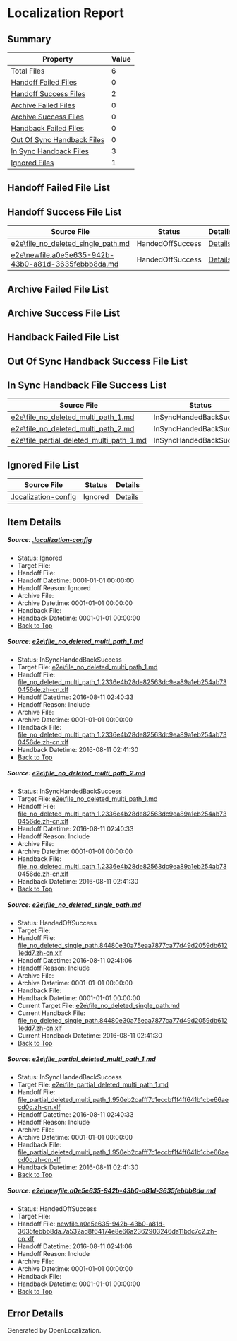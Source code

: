# <a name='report-top'></a> Localization Report

## Summary
 Property | Value 
 -------- | ----- 
 Total Files | 6
[ Handoff Failed Files ](#handoff-failed-list)| 0
[ Handoff Success Files ](#handoff-success-list)| 2
[ Archive Failed Files ](#archive-failed-list)| 0
[ Archive Success Files ](#archive-success-list)| 0
[ Handback Failed Files ](#handback-failed-list)| 0
[ Out Of Sync Handback Files ](#outofsync-handback-success-list)| 0
[ In Sync Handback Files ](#insync-handback-success-list)| 3
[ Ignored Files ](#ignored-list)| 1

## <a name='handoff-failed-list'></a> Handoff Failed File List

## <a name='handoff-success-list'></a> Handoff Success File List
 Source File | Status | Details 
 ----------- | ------ | ------- 
 [e2e\file_no_deleted_single_path.md](https://github.com/OpenLocalizationTestOrg/oltest/blob/89df8df9171dcf4857ffd0b8ec678021acd12614/e2e/file_no_deleted_single_path.md) | HandedOffSuccess | [Details](#69fbd0824e81791217b066d4939f0c4508e6b1f73)
 [e2e\newfile.a0e5e635-942b-43b0-a81d-3635febbb8da.md](https://github.com/OpenLocalizationTestOrg/oltest/blob/89df8df9171dcf4857ffd0b8ec678021acd12614/e2e/newfile.a0e5e635-942b-43b0-a81d-3635febbb8da.md) | HandedOffSuccess | [Details](#1a06ddf1628d3c3ff52be50845ca31a5305a53e15)

## <a name='archive-failed-list'></a> Archive Failed File List

## <a name='archive-success-list'></a> Archive Success File List

## <a name='handback-failed-list'></a> Handback Failed File List

## <a name='outofsync-handback-success-list'></a> Out Of Sync Handback Success File List

## <a name='insync-handback-success-list'></a> In Sync Handback File Success List
 Source File | Status | Details 
 ----------- | ------ | ------- 
 [e2e\file_no_deleted_multi_path_1.md](https://github.com/OpenLocalizationTestOrg/oltest/blob/d8427a1cbb9ddbd838652dd4cc4a7d543ab1b80d/e2e/file_no_deleted_multi_path_1.md) | InSyncHandedBackSuccess | [Details](#258ab036f801c9b82de9571a24c1ffd18dac7e811)
 [e2e\file_no_deleted_multi_path_2.md](https://github.com/OpenLocalizationTestOrg/oltest/blob/89df8df9171dcf4857ffd0b8ec678021acd12614/e2e/file_no_deleted_multi_path_2.md) | InSyncHandedBackSuccess | [Details](#258ab036f801c9b82de9571a24c1ffd18dac7e812)
 [e2e\file_partial_deleted_multi_path_1.md](https://github.com/OpenLocalizationTestOrg/oltest/blob/d8427a1cbb9ddbd838652dd4cc4a7d543ab1b80d/e2e/file_partial_deleted_multi_path_1.md) | InSyncHandedBackSuccess | [Details](#4fc200da6e9f29a9c955a8603e31703f77f126f74)

## <a name='ignored-list'></a> Ignored File List
 Source File | Status | Details 
 ----------- | ------ | ------- 
 [.localization-config](https://github.com/OpenLocalizationTestOrg/oltest/blob/89df8df9171dcf4857ffd0b8ec678021acd12614/.localization-config) | Ignored | [Details](#3d4f252ac210baf56311d7e97dcc2db10974dbd20)

## Item Details
##### <a name='3d4f252ac210baf56311d7e97dcc2db10974dbd20'></a> Source: [.localization-config](https://github.com/OpenLocalizationTestOrg/oltest/blob/89df8df9171dcf4857ffd0b8ec678021acd12614/.localization-config)
* Status: Ignored
* Target File: 
* Handoff File: 
* Handoff Datetime: 0001-01-01 00:00:00
* Handoff Reason: Ignored
* Archive File: 
* Archive Datetime: 0001-01-01 00:00:00
* Handback File: 
* Handback Datetime: 0001-01-01 00:00:00
* [Back to Top](#report-top)

##### <a name='258ab036f801c9b82de9571a24c1ffd18dac7e811'></a> Source: [e2e\file_no_deleted_multi_path_1.md](https://github.com/OpenLocalizationTestOrg/oltest/blob/d8427a1cbb9ddbd838652dd4cc4a7d543ab1b80d/e2e/file_no_deleted_multi_path_1.md)
* Status: InSyncHandedBackSuccess
* Target File: [e2e\file_no_deleted_multi_path_1.md](https://github.com/OpenLocalizationTestOrg/ol-test-zhcn/blob/baf29f12435a8c755ee58d7fcc379416bedae01e/e2e/file_no_deleted_multi_path_1.md)
* Handoff File: [file_no_deleted_multi_path_1.2336e4b28de82563dc9ea89a1eb254ab730456de.zh-cn.xlf](https://github.com/OpenLocalizationTestOrg/olhandoff-e2e/blob/3805acc792495d681f33d4cf2d37fb91e7cc28b3/ol-handoff/OpenLocalizationTestOrg/ol-test-zhcn/ci/mt/file_no_deleted_multi_path_1.2336e4b28de82563dc9ea89a1eb254ab730456de.zh-cn.xlf)
* Handoff Datetime: 2016-08-11 02:40:33
* Handoff Reason: Include
* Archive File: 
* Archive Datetime: 0001-01-01 00:00:00
* Handback File: [file_no_deleted_multi_path_1.2336e4b28de82563dc9ea89a1eb254ab730456de.zh-cn.xlf](https://github.com/OpenLocalizationTestOrg/olhandback-e2e/blob/23fe1aeaaa676d76872564f359a54e28ef112ea3/ol-handback/OpenLocalizationTestOrg/ol-test-zhcn/ci/mt/file_no_deleted_multi_path_1.2336e4b28de82563dc9ea89a1eb254ab730456de.zh-cn.xlf)
* Handback Datetime: 2016-08-11 02:41:30
* [Back to Top](#report-top)

##### <a name='258ab036f801c9b82de9571a24c1ffd18dac7e812'></a> Source: [e2e\file_no_deleted_multi_path_2.md](https://github.com/OpenLocalizationTestOrg/oltest/blob/89df8df9171dcf4857ffd0b8ec678021acd12614/e2e/file_no_deleted_multi_path_2.md)
* Status: InSyncHandedBackSuccess
* Target File: [e2e\file_no_deleted_multi_path_1.md](https://github.com/OpenLocalizationTestOrg/ol-test-zhcn/blob/baf29f12435a8c755ee58d7fcc379416bedae01e/e2e/file_no_deleted_multi_path_1.md)
* Handoff File: [file_no_deleted_multi_path_1.2336e4b28de82563dc9ea89a1eb254ab730456de.zh-cn.xlf](https://github.com/OpenLocalizationTestOrg/olhandoff-e2e/blob/3805acc792495d681f33d4cf2d37fb91e7cc28b3/ol-handoff/OpenLocalizationTestOrg/ol-test-zhcn/ci/mt/file_no_deleted_multi_path_1.2336e4b28de82563dc9ea89a1eb254ab730456de.zh-cn.xlf)
* Handoff Datetime: 2016-08-11 02:40:33
* Handoff Reason: Include
* Archive File: 
* Archive Datetime: 0001-01-01 00:00:00
* Handback File: [file_no_deleted_multi_path_1.2336e4b28de82563dc9ea89a1eb254ab730456de.zh-cn.xlf](https://github.com/OpenLocalizationTestOrg/olhandback-e2e/blob/23fe1aeaaa676d76872564f359a54e28ef112ea3/ol-handback/OpenLocalizationTestOrg/ol-test-zhcn/ci/mt/file_no_deleted_multi_path_1.2336e4b28de82563dc9ea89a1eb254ab730456de.zh-cn.xlf)
* Handback Datetime: 2016-08-11 02:41:30
* [Back to Top](#report-top)

##### <a name='69fbd0824e81791217b066d4939f0c4508e6b1f73'></a> Source: [e2e\file_no_deleted_single_path.md](https://github.com/OpenLocalizationTestOrg/oltest/blob/89df8df9171dcf4857ffd0b8ec678021acd12614/e2e/file_no_deleted_single_path.md)
* Status: HandedOffSuccess
* Target File: 
* Handoff File: [file_no_deleted_single_path.84480e30a75eaa7877ca77d49d2059db6121edd7.zh-cn.xlf](https://github.com/OpenLocalizationTestOrg/olhandoff-e2e/blob/9cad7cd0ca7297dcabcbac12cb8e6696a32e504c/ol-handoff/OpenLocalizationTestOrg/ol-test-zhcn/ci/mt/file_no_deleted_single_path.84480e30a75eaa7877ca77d49d2059db6121edd7.zh-cn.xlf)
* Handoff Datetime: 2016-08-11 02:41:06
* Handoff Reason: Include
* Archive File: 
* Archive Datetime: 0001-01-01 00:00:00
* Handback File: 
* Handback Datetime: 0001-01-01 00:00:00
* Current Target File: [e2e\file_no_deleted_single_path.md](https://github.com/OpenLocalizationTestOrg/ol-test-zhcn/blob/baf29f12435a8c755ee58d7fcc379416bedae01e/e2e/file_no_deleted_single_path.md)
* Current Handback File: [file_no_deleted_single_path.84480e30a75eaa7877ca77d49d2059db6121edd7.zh-cn.xlf](https://github.com/OpenLocalizationTestOrg/olhandback-e2e/blob/23fe1aeaaa676d76872564f359a54e28ef112ea3/ol-handback/OpenLocalizationTestOrg/ol-test-zhcn/ci/mt/file_no_deleted_single_path.84480e30a75eaa7877ca77d49d2059db6121edd7.zh-cn.xlf)
* Current Handback Datetime: 2016-08-11 02:41:30
* [Back to Top](#report-top)

##### <a name='4fc200da6e9f29a9c955a8603e31703f77f126f74'></a> Source: [e2e\file_partial_deleted_multi_path_1.md](https://github.com/OpenLocalizationTestOrg/oltest/blob/d8427a1cbb9ddbd838652dd4cc4a7d543ab1b80d/e2e/file_partial_deleted_multi_path_1.md)
* Status: InSyncHandedBackSuccess
* Target File: [e2e\file_partial_deleted_multi_path_1.md](https://github.com/OpenLocalizationTestOrg/ol-test-zhcn/blob/baf29f12435a8c755ee58d7fcc379416bedae01e/e2e/file_partial_deleted_multi_path_1.md)
* Handoff File: [file_partial_deleted_multi_path_1.950eb2cafff7c1eccbf1f4ff641b1cbe66aecd0c.zh-cn.xlf](https://github.com/OpenLocalizationTestOrg/olhandoff-e2e/blob/3805acc792495d681f33d4cf2d37fb91e7cc28b3/ol-handoff/OpenLocalizationTestOrg/ol-test-zhcn/ci/mt/file_partial_deleted_multi_path_1.950eb2cafff7c1eccbf1f4ff641b1cbe66aecd0c.zh-cn.xlf)
* Handoff Datetime: 2016-08-11 02:40:33
* Handoff Reason: Include
* Archive File: 
* Archive Datetime: 0001-01-01 00:00:00
* Handback File: [file_partial_deleted_multi_path_1.950eb2cafff7c1eccbf1f4ff641b1cbe66aecd0c.zh-cn.xlf](https://github.com/OpenLocalizationTestOrg/olhandback-e2e/blob/23fe1aeaaa676d76872564f359a54e28ef112ea3/ol-handback/OpenLocalizationTestOrg/ol-test-zhcn/ci/mt/file_partial_deleted_multi_path_1.950eb2cafff7c1eccbf1f4ff641b1cbe66aecd0c.zh-cn.xlf)
* Handback Datetime: 2016-08-11 02:41:30
* [Back to Top](#report-top)

##### <a name='1a06ddf1628d3c3ff52be50845ca31a5305a53e15'></a> Source: [e2e\newfile.a0e5e635-942b-43b0-a81d-3635febbb8da.md](https://github.com/OpenLocalizationTestOrg/oltest/blob/89df8df9171dcf4857ffd0b8ec678021acd12614/e2e/newfile.a0e5e635-942b-43b0-a81d-3635febbb8da.md)
* Status: HandedOffSuccess
* Target File: 
* Handoff File: [newfile.a0e5e635-942b-43b0-a81d-3635febbb8da.7a532ad8f64174e8e66a2362903246da11bdc7c2.zh-cn.xlf](https://github.com/OpenLocalizationTestOrg/olhandoff-e2e/blob/9cad7cd0ca7297dcabcbac12cb8e6696a32e504c/ol-handoff/OpenLocalizationTestOrg/ol-test-zhcn/ci/mt/newfile.a0e5e635-942b-43b0-a81d-3635febbb8da.7a532ad8f64174e8e66a2362903246da11bdc7c2.zh-cn.xlf)
* Handoff Datetime: 2016-08-11 02:41:06
* Handoff Reason: Include
* Archive File: 
* Archive Datetime: 0001-01-01 00:00:00
* Handback File: 
* Handback Datetime: 0001-01-01 00:00:00
* [Back to Top](#report-top)


## Error Details

Generated by OpenLocalization.
